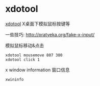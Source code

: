 # xdotool

[xdotool](http://www.semicomplete.com/projects/xdotool/) X桌面下模拟鼠标按键等

一些技巧: http://pratyeka.org/fake-x-input/

模拟鼠标移动&点击
```
xdotool mousemove 807 380 
xdotool click 1 
```
x window information 窗口信息
```
xwininfo
```
